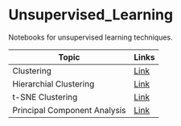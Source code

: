 # Unsupervised_Learning
Notebooks for unsupervised learning techniques.

| Topic | Links |
| ----- | ----- |
| Clustering | [Link](https://github.com/ryzbaka/Unsupervised_Learning/blob/master/Clustering.ipynb) |
| Hierarchial Clustering | [Link](https://github.com/ryzbaka/Unsupervised_Learning/blob/master/Hierarchial_Clustering.ipynb) |
| t-SNE Clustering | [Link](https://github.com/ryzbaka/Unsupervised_Learning/blob/master/t_sne.ipynb) |
| Principal Component Analysis | [Link](https://github.com/ryzbaka/Unsupervised_Learning/blob/master/Principal_Component_Analysis.ipynb) |
